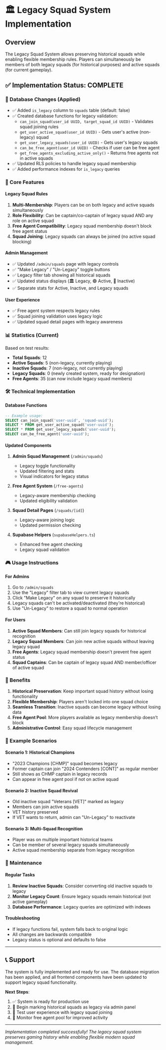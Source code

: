 # 🏛️ Legacy Squad System Implementation

## Overview

The Legacy Squad System allows preserving historical squads while enabling flexible membership rules. Players can simultaneously be members of both legacy squads (for historical purposes) and active squads (for current gameplay).

## ✅ Implementation Status: COMPLETE

### 🔧 Database Changes (Applied)
- ✅ Added `is_legacy` column to `squads` table (default: false)
- ✅ Created database functions for legacy validation:
  - `can_join_squad(user_id UUID, target_squad_id UUID)` - Validates squad joining rules
  - `get_user_active_squad(user_id UUID)` - Gets user's active (non-legacy) squad
  - `get_user_legacy_squads(user_id UUID)` - Gets user's legacy squads
  - `can_be_free_agent(user_id UUID)` - Checks if user can be free agent
  - `get_free_agents_excluding_active_only()` - Returns free agents not in active squads
- ✅ Updated RLS policies to handle legacy squad membership
- ✅ Added performance indexes for `is_legacy` queries

### 🎯 Core Features

#### Legacy Squad Rules
1. **Multi-Membership**: Players can be on both legacy and active squads simultaneously
2. **Role Flexibility**: Can be captain/co-captain of legacy squad AND any role on active squad
3. **Free Agent Compatibility**: Legacy squad membership doesn't block free agent status
4. **Squad Joining**: Legacy squads can always be joined (no active squad blocking)

#### Admin Management
- ✅ Updated `/admin/squads` page with legacy controls
- ✅ "Make Legacy" / "Un-Legacy" toggle buttons
- ✅ Legacy filter tab showing all historical squads
- ✅ Updated status displays (🏛️ Legacy, 🟢 Active, 🔴 Inactive)
- ✅ Separate stats for Active, Inactive, and Legacy squads

#### User Experience
- ✅ Free agent system respects legacy rules
- ✅ Squad joining validation uses legacy logic
- ✅ Updated squad detail pages with legacy awareness

### 📊 Statistics (Current)
Based on test results:
- **Total Squads**: 12
- **Active Squads**: 5 (non-legacy, currently playing)
- **Inactive Squads**: 7 (non-legacy, not currently playing)
- **Legacy Squads**: 0 (newly created system, ready for designation)
- **Free Agents**: 35 (can now include legacy squad members)

### 🛠️ Technical Implementation

#### Database Functions
```sql
-- Example usage:
SELECT can_join_squad('user-uuid', 'squad-uuid');
SELECT * FROM get_user_active_squad('user-uuid');
SELECT * FROM get_user_legacy_squads('user-uuid');
SELECT can_be_free_agent('user-uuid');
```

#### Updated Components
1. **Admin Squad Management** (`/admin/squads`)
   - Legacy toggle functionality
   - Updated filtering and stats
   - Visual indicators for legacy status

2. **Free Agent System** (`/free-agents`)
   - Legacy-aware membership checking
   - Updated eligibility validation

3. **Squad Detail Pages** (`/squads/[id]`)
   - Legacy-aware joining logic
   - Updated permission checking

4. **Supabase Helpers** (`supabaseHelpers.ts`)
   - Enhanced free agent checking
   - Legacy squad validation

### 🎮 Usage Instructions

#### For Admins
1. Go to `/admin/squads`
2. Use the "Legacy" filter tab to view current legacy squads
3. Click "Make Legacy" on any squad to preserve it historically
4. Legacy squads can't be activated/deactivated (they're historical)
5. Use "Un-Legacy" to restore a squad to normal operation

#### For Users
1. **Active Squad Members**: Can still join legacy squads for historical recognition
2. **Legacy Squad Members**: Can join new active squads without leaving legacy squad
3. **Free Agents**: Legacy squad membership doesn't prevent free agent status
4. **Squad Captains**: Can be captain of legacy squad AND member/officer of active squad

### 🚀 Benefits

1. **Historical Preservation**: Keep important squad history without losing functionality
2. **Flexible Membership**: Players aren't locked into one squad choice
3. **Seamless Transition**: Inactive squads can become legacy without losing data
4. **Free Agent Pool**: More players available as legacy membership doesn't block
5. **Administrative Control**: Easy squad lifecycle management

### 📝 Example Scenarios

#### Scenario 1: Historical Champions
- "2023 Champions [CHMP]" squad becomes legacy
- Former captain can join "2024 Contenders [CONT]" as regular member
- Still shows as CHMP captain in legacy records
- Can appear in free agent pool if not on active squad

#### Scenario 2: Inactive Squad Revival
- Old inactive squad "Veterans [VET]" marked as legacy
- Members can join active squads
- VET history preserved
- If VET wants to return, admin can "Un-Legacy" to reactivate

#### Scenario 3: Multi-Squad Recognition
- Player was on multiple important historical teams
- Can be member of several legacy squads simultaneously
- Active squad membership separate from legacy recognition

### 🔧 Maintenance

#### Regular Tasks
1. **Review Inactive Squads**: Consider converting old inactive squads to legacy
2. **Monitor Legacy Count**: Ensure legacy squads remain historical (not active gameplay)
3. **Database Performance**: Legacy queries are optimized with indexes

#### Troubleshooting
- If legacy functions fail, system falls back to original logic
- All changes are backwards compatible
- Legacy status is optional and defaults to false

---

## 📞 Support

The system is fully implemented and ready for use. The database migration has been applied, and all frontend components have been updated to support legacy squad functionality.

**Next Steps**:
1. ✅ System is ready for production use
2. 🔄 Begin marking historical squads as legacy via admin panel
3. 🔄 Test user experience with legacy squad joining
4. 🔄 Monitor free agent pool for improved activity

---

*Implementation completed successfully! The legacy squad system preserves gaming history while enabling flexible modern squad management.* 